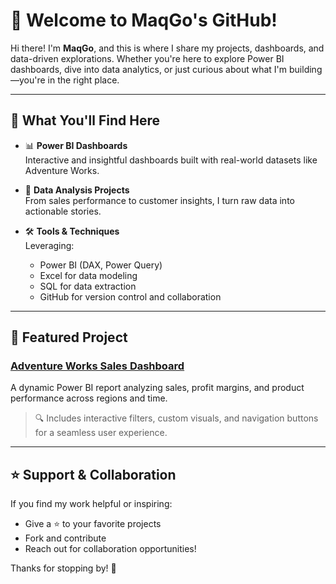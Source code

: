 # 👋 Welcome to MaqGo's GitHub!

Hi there! I'm **MaqGo**, and this is where I share my projects, dashboards, and data-driven explorations. Whether you're here to explore Power BI dashboards, dive into data analytics, or just curious about what I'm building—you're in the right place.

---

## 🚀 What You'll Find Here

- 📊 **Power BI Dashboards**  
  Interactive and insightful dashboards built with real-world datasets like Adventure Works.

- 🧠 **Data Analysis Projects**  
  From sales performance to customer insights, I turn raw data into actionable stories.

- 🛠️ **Tools & Techniques**  
  Leveraging:
  - Power BI (DAX, Power Query)
  - Excel for data modeling
  - SQL for data extraction
  - GitHub for version control and collaboration

---

## 📌 Featured Project

### [Adventure Works Sales Dashboard](https://github.com/MaqGo/adventure-works-sales-dashboard)
A dynamic Power BI report analyzing sales, profit margins, and product performance across regions and time.

> 🔍 Includes interactive filters, custom visuals, and navigation buttons for a seamless user experience.

---

## ⭐️ Support & Collaboration

If you find my work helpful or inspiring:
- Give a ⭐️ to your favorite projects
- Fork and contribute
- Reach out for collaboration opportunities!

Thanks for stopping by! 🙌
